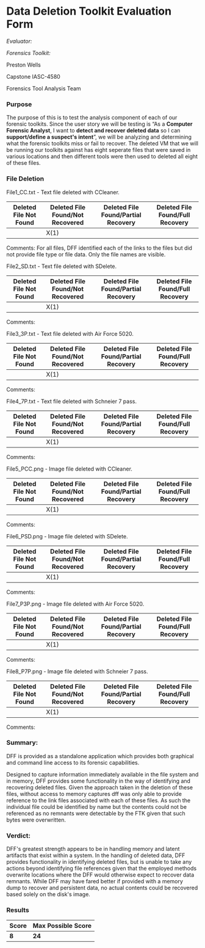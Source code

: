 # Data Deletion Toolkit Evaluation Form

*Evaluator:*

*Forensics Toolkit:* 

Preston Wells

Capstone IASC-4580

Forensics Tool Analysis Team

### Purpose

The purpose of this is to test the analysis component of each of our forensic toolkits. Since the user story we will be testing is “As a **Computer Forensic Analyst**, I want to **detect and recover deleted data** so I can **support/define a suspect's intent**”, we will be analyzing and determining what the forensic toolkits miss or fail to recover. The deleted VM that we will be running our toolkits against has eight seperate files that were saved in various locations and then different tools were then used to deleted all eight of these files.

### File Deletion

File1_CC.txt - Text file deleted with CCleaner.

| Deleted File Not Found |Deleted File Found/Not Recovered | Deleted File Found/Partial Recovery | Deleted File Found/Full Recovery |
|---|---|---|---|
|   | X(1)  |   |   |

Comments: For all files, DFF identified each of the links to the files but did not provide file type or file data. Only the file names are visible.

File2_SD.txt - Text file deleted with SDelete.

| Deleted File Not Found |Deleted File Found/Not Recovered | Deleted File Found/Partial Recovery | Deleted File Found/Full Recovery |
|---|---|---|---|
|   | X(1)  |   |   |

Comments:

File3_3P.txt - Text file deleted with Air Force 5020.

| Deleted File Not Found |Deleted File Found/Not Recovered | Deleted File Found/Partial Recovery | Deleted File Found/Full Recovery |
|---|---|---|---|
|   | X(1)  |   |   |

Comments:

File4_7P.txt - Text file deleted with Schneier 7 pass.

| Deleted File Not Found |Deleted File Found/Not Recovered | Deleted File Found/Partial Recovery | Deleted File Found/Full Recovery |
|---|---|---|---|
|   | X(1)  |   |   |

Comments:

File5_PCC.png - Image file deleted with CCleaner.

| Deleted File Not Found |Deleted File Found/Not Recovered | Deleted File Found/Partial Recovery | Deleted File Found/Full Recovery |
|---|---|---|---|
|   | X(1)  |   |   |

Comments:

File6_PSD.png - Image file deleted with SDelete.

| Deleted File Not Found |Deleted File Found/Not Recovered | Deleted File Found/Partial Recovery | Deleted File Found/Full Recovery |
|---|---|---|---|
|   | X(1)  |   |   |

Comments:

File7_P3P.png - Image file deleted with Air Force 5020.

| Deleted File Not Found |Deleted File Found/Not Recovered | Deleted File Found/Partial Recovery | Deleted File Found/Full Recovery |
|---|---|---|---|
|   | X(1)  |   |   |

Comments:

File8_P7P.png - Image file deleted with Schneier 7 pass.

| Deleted File Not Found |Deleted File Found/Not Recovered | Deleted File Found/Partial Recovery | Deleted File Found/Full Recovery |
|---|---|---|---|
|   | X(1)  |   |   |

Comments:

### Summary:

DFF is provided as a standalone application which provides both graphical and command line access to its forensic capabilities.

Designed to capture information immediately available in the file system and in memory, DFF provides some functionality in the way of identifying and recovering deleted files. Given the approach taken in the deletion of these files, without access to memory captures dff was only able to provide reference to the link files associated with each of these files. As such the individual file could be identified by name but the contents could not be referenced as no remnants were detectable by the FTK given that such bytes were overwritten.

### Verdict:
DFF's greatest strength appears to be in handling memory and latent artifacts that exist within a system. In the handling of deleted data, DFF provides functionality in identifying deleted files, but is unable to take any actions beyond identifying file references given that the employed methods overwrite locations where the DFF would otherwise expect to recover data remnants. While DFF may have fared better if provided with a memory dump to recover and persistent data, no actual contents could be recovered based solely on the disk's image.

### Results

| Score | Max Possible Score |
|---|---|
| **8** | **24** |